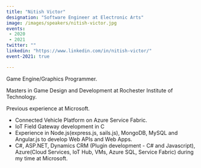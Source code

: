 ```yaml
---
title: "Nitish Victor"
designation: "Software Engineer at Electronic Arts"
image: /images/speakers/nitish-victor.jpg
events:
 - 2020
 - 2021
twitter: ""
linkedin: "https://www.linkedin.com/in/nitish-victor/"
event-2021: true

---
```


Game Engine/Graphics Programmer.

Masters in Game Design and Development at Rochester Institute of Technology.

Previous experience at Microsoft.
- Connected Vehicle Platform on Azure Service Fabric.
- IoT Field Gateway development in C
- Experience in Node.js(express.js, sails.js), MongoDB, MySQL and Angular.js to develop Web APIs and Web Apps.
- C#, ASP.NET, Dynamics CRM (Plugin development - C# and Javascript), Azure(Cloud Services, IoT Hub, VMs, Azure SQL, Service Fabric) during my time at Microsoft.